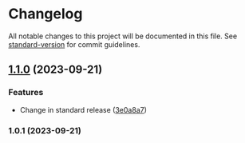 # Changelog

All notable changes to this project will be documented in this file. See [standard-version](https://github.com/conventional-changelog/standard-version) for commit guidelines.

## [1.1.0](https://github.com/Jenil45/task_1_crystegraphy/compare/v1.0.1...v1.1.0) (2023-09-21)


### Features

* Change in standard release ([3e0a8a7](https://github.com/Jenil45/task_1_crystegraphy/commit/3e0a8a7f69fb0c176c760ccd2caa50102fb5d603))

### 1.0.1 (2023-09-21)
